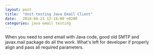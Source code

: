 ```yaml
---
layout: post
title:  "Unit-testing Java Email Client"
date:   2018-04-21 12:18:00 +0200
categories: java email testing
---
```

When you need to send email with Java code, good old SMTP and javax.mail package do all the work. 
What's left for developer if properly align and pass all required parameters.

[javamail-oracle]: http://www.oracle.com/technetwork/java/javamail/index.html
[javamail-github]: https://javaee.github.io/javamail/
[wiser-answer]: https://stackoverflow.com/a/8604585
[smtp-github]: https://github.com/voodoodyne/subethasmtp
[smtp-server]: https://github.com/voodoodyne/subethasmtp/blob/master/UsingSubEthaSMTP.md
[smtp-wiser]: https://github.com/voodoodyne/subethasmtp/blob/master/Wiser.md
